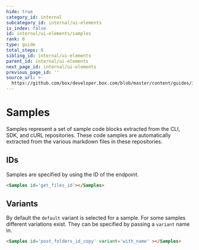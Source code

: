 ```yaml
---
hide: true
category_id: internal
subcategory_id: internal/ui-elements
is_index: false
id: internal/ui-elements/samples
rank: 0
type: guide
total_steps: 8
sibling_id: internal/ui-elements
parent_id: internal/ui-elements
next_page_id: internal/ui-elements
previous_page_id: ''
source_url: >-
  https://github.com/box/developer.box.com/blob/master/content/guides/internal/ui-elements/samples.md
---
```


<!-- does not need translation -->

# Samples

Samples represent a set of sample code blocks extracted from the CLI, SDK, and
cURL repositories. These code samples are automatically extracted from the
various markdown files in these repositories.

## IDs

Samples are specified by using the ID of the endpoint.

```html
<Samples id='get_files_id'></Samples>
```

<H>

<Samples id='get_files_id'/>

</H>

## Variants

By default the `default` variant is selected for a sample. For some samples
different variations exist. They can be specified by passing a `variant` name in.

```html
<Samples id='post_folders_id_copy' variant='with_name' ></Samples>
```

<H>

<Samples id='post_folders_id_copy' variant='with_name' />

</H>
